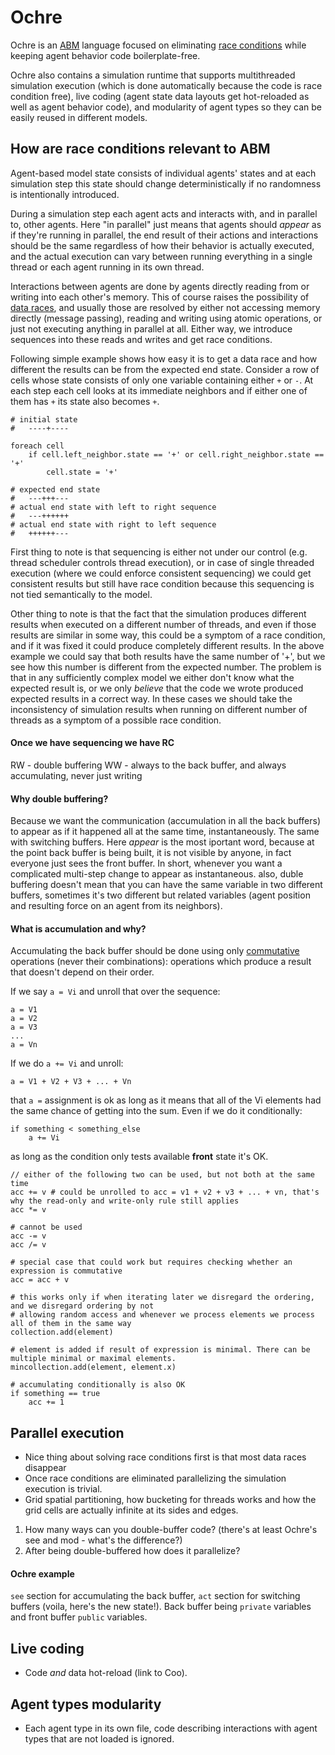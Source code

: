 # Ochre

Ochre is an [ABM](https://en.wikipedia.org/wiki/Agent-based_model) language focused on eliminating [race conditions](https://en.wikipedia.org/wiki/Race_condition) while keeping agent behavior code boilerplate-free.

Ochre also contains a simulation runtime that supports multithreaded simulation execution (which is done automatically because the code is race condition free), live coding (agent state data layouts get hot-reloaded as well as agent behavior code), and modularity of agent types so they can be easily reused in different models.

## How are race conditions relevant to ABM

Agent-based model state consists of individual agents' states and at each simulation step this state should change deterministically if no randomness is intentionally introduced.

During a simulation step each agent acts and interacts with, and in parallel to, other agents. Here "in parallel" just means that agents should *appear* as if they're running in parallel, the end result of their actions and interactions should be the same regardless of how their behavior is actually executed, and the actual execution can vary between running everything in a single thread or each agent running in its own thread.

Interactions between agents are done by agents directly reading from or writing into each other's memory. This of course raises the possibility of [data races](https://en.wikipedia.org/wiki/Race_condition#Data_race), and usually those are resolved by either not accessing memory directly (message passing), reading and writing using atomic operations, or just not executing anything in parallel at all. Either way, we introduce sequences into these reads and writes and get race conditions.

Following simple example shows how easy it is to get a data race and how different the results can be from the expected end state. Consider a row of cells whose state consists of only one variable containing either `+` or `-`. At each step each cell looks at its immediate neighbors and if either one of them has `+` its state also becomes `+`.

```
# initial state
#   ----+----

foreach cell
    if cell.left_neighbor.state == '+' or cell.right_neighbor.state == '+'
        cell.state = '+'

# expected end state
#   ---+++---
# actual end state with left to right sequence
#   ---++++++
# actual end state with right to left sequence
#   ++++++---
```

First thing to note is that sequencing is either not under our control (e.g. thread scheduler controls thread execution), or in case of single threaded execution (where we could enforce consistent sequencing) we could get consistent results but still have race condition because this sequencing is not tied semantically to the model.

Other thing to note is that the fact that the simulation produces different results when executed on a different number of threads, and even if those results are similar in some way, this could be a symptom of a race condition, and if it was fixed it could produce completely different results. In the above example we could say that both results have the same number of '+', but we see how this number is different from the expected number. The problem is that in any sufficiently complex model we either don't know what the expected result is, or we only *believe* that the code we wrote produced expected results in a correct way. In these cases we should take the inconsistency of simulation results when running on different number of threads as a symptom of a possible race condition.

#### Once we have sequencing we have RC

RW - double buffering
WW - always to the back buffer, and always accumulating, never just writing

#### Why double buffering?

Because we want the communication (accumulation in all the back buffers) to appear as if it happened all at the same time, instantaneously. The same with switching buffers. Here *appear* is the most iportant word, because at the point back buffer is being built, it is not visible by anyone, in fact everyone just sees the front buffer.
In short, whenever you want a complicated multi-step change to appear as instantaneous.
also, duble buffering doesn't mean that you can have the same variable in two different buffers, sometimes it's two different but related variables (agent position and resulting force on an agent from its neighbors).

#### What is accumulation and why?

Accumulating the back buffer should be done using only [commutative](https://en.wikipedia.org/wiki/Commutative_property) operations (never their combinations): operations which produce a result that doesn't depend on their order.

If we say `a = Vi` and unroll that over the sequence:

```
a = V1
a = V2
a = V3
...
a = Vn
```

If we do `a += Vi` and unroll:

```
a = V1 + V2 + V3 + ... + Vn
```

that `a =` assignment is ok as long as it means that all of the Vi elements had the same chance of getting into the sum. Even if we do it conditionally:

```
if something < something_else
    a += Vi
```

as long as the condition only tests available **front** state it's OK.


```
// either of the following two can be used, but not both at the same time
acc += v # could be unrolled to acc = v1 + v2 + v3 + ... + vn, that's why the read-only and write-only rule still applies
acc *= v

# cannot be used
acc -= v
acc /= v

# special case that could work but requires checking whether an expression is commutative
acc = acc + v

# this works only if when iterating later we disregard the ordering, and we disregard ordering by not
# allowing random access and whenever we process elements we process all of them in the same way
collection.add(element)

# element is added if result of expression is minimal. There can be multiple minimal or maximal elements.
mincollection.add(element, element.x)

# accumulating conditionally is also OK
if something == true
    acc += 1
```

## Parallel execution

- Nice thing about solving race conditions first is that most data races disappear
- Once race conditions are eliminated parallelizing the simulation execution is trivial.
- Grid spatial partitioning, how bucketing for threads works and how the grid cells are actually infinite at its sides and edges.
1. How many ways can you double-buffer code? (there's at least Ochre's see and mod - what's the difference?)
2. After being double-buffered how does it parallelize?

#### Ochre example

`see` section for accumulating the back buffer, `act` section for switching buffers (voila, here's the new state!). Back buffer being `private` variables and front buffer `public` variables.

## Live coding

- Code *and* data hot-reload (link to Coo).

## Agent types modularity

- Each agent type in its own file, code describing interactions with agent types that are not loaded is ignored.
